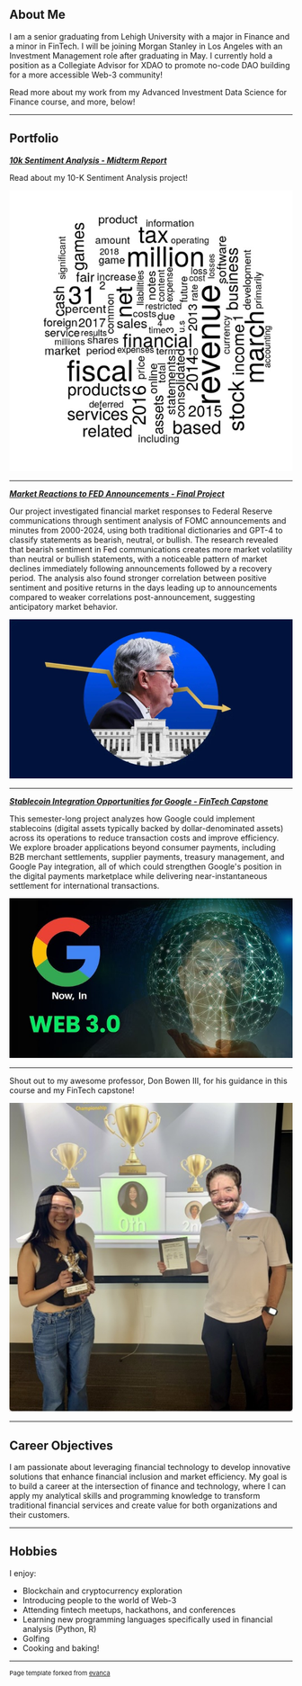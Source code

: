 ## About Me

I am a senior graduating from Lehigh University with a major in Finance and a minor in FinTech. I will be joining Morgan Stanley in Los Angeles with an Investment Management role after graduating in May. I currently hold a position as a Collegiate Advisor for XDAO to promote no-code DAO building for a more accessible Web-3 community! 

Read more about my work from my Advanced Investment Data Science for Finance course, and more, below!

---

## Portfolio


_**[10k Sentiment Analysis - Midterm Report](report.md)**_

Read about my 10-K Sentiment Analysis project!

<img src="images/sentiment.jpg?raw=true"/>


---

_**[Market Reactions to FED Announcements - Final Project](https://github.com/jonahnathan0/Fed_Announcements)**_

Our project investigated financial market responses to Federal Reserve communications through sentiment analysis of FOMC announcements and minutes from 2000-2024, using both traditional dictionaries and GPT-4 to classify statements as bearish, neutral, or bullish. The research revealed that bearish sentiment in Fed communications creates more market volatility than neutral or bullish statements, with a noticeable pattern of market declines immediately following announcements followed by a recovery period. The analysis also found stronger correlation between positive sentiment and positive returns in the days leading up to announcements compared to weaker correlations post-announcement, suggesting anticipatory market behavior.

<img src="images/powell.jpg?raw=true"/>


---

_**[Stablecoin Integration Opportunities for Google - FinTech Capstone](/pdf/stablecoin_presentation.pdf)**_

This semester-long project analyzes how Google could implement stablecoins (digital assets typically backed by dollar-denominated assets) across its operations to reduce transaction costs and improve efficiency. We explore broader applications beyond consumer payments, including B2B merchant settlements, supplier payments, treasury management, and Google Pay integration, all of which could strengthen Google's position in the digital payments marketplace while delivering near-instantaneous settlement for international transactions. 

<img src="images/google.jpg?raw=true"/>

---
Shout out to my awesome professor, Don Bowen III, for his guidance in this course and my FinTech capstone!

<img src="images/bowen.jpg?raw=true"/>

---

## Career Objectives

I am passionate about leveraging financial technology to develop innovative solutions that enhance financial inclusion and market efficiency. My goal is to build a career at the intersection of finance and technology, where I can apply my analytical skills and programming knowledge to transform traditional financial services and create value for both organizations and their customers.

---

## Hobbies

I enjoy:
- Blockchain and cryptocurrency exploration
- Introducing people to the world of Web-3
- Attending fintech meetups, hackathons, and conferences
- Learning new programming languages specifically used in financial analysis (Python, R)
- Golfing
- Cooking and baking!

---
<p style="font-size:11px">Page template forked from <a href="https://github.com/evanca/quick-portfolio">evanca</a></p>
<!-- Remove above link if you don't want to attibute -->
